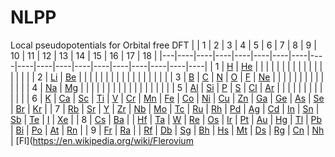 # NLPP
Local pseudopotentials for Orbital free DFT
|   | 1  | 2  | 3  | 4  | 5  | 6  | 7  | 8  | 9  | 10 | 11 | 12 | 13 | 14 | 15 | 16 | 17 | 18 |
|---|----|----|----|----|----|----|----|----|----|----|----|----|----|----|----|----|----|----|
| 1 | [H](https://en.wikipedia.org/wiki/Hydrogen) | [He](https://en.wikipedia.org/wiki/Helium) |    |    |    |    |    |    |    |    |    |    |    |    |    |    |    |    |
| 2 | [Li](https://en.wikipedia.org/wiki/Lithium) | [Be](https://en.wikipedia.org/wiki/Beryllium) |    |    |    |    |    |    |    |    |    |    |    |    |    |    |    |    |
| 3 | [B](https://en.wikipedia.org/wiki/Boron) | [C](https://en.wikipedia.org/wiki/Carbon) | [N](https://en.wikipedia.org/wiki/Nitrogen) | [O](https://en.wikipedia.org/wiki/Oxygen) | [F](https://en.wikipedia.org/wiki/Fluorine) | [Ne](https://en.wikipedia.org/wiki/Neon) |    |    |    |    |    |    |    |    |    |    |    |    |
| 4 | [Na](https://en.wikipedia.org/wiki/Sodium) | [Mg](https://en.wikipedia.org/wiki/Magnesium) |    |    |    |    |    |    |    |    |    |    |    |    |    |    |    |    |
| 5 | [Al](https://en.wikipedia.org/wiki/Aluminium) | [Si](https://en.wikipedia.org/wiki/Silicon) | [P](https://en.wikipedia.org/wiki/Phosphorus) | [S](https://en.wikipedia.org/wiki/Sulfur) | [Cl](https://en.wikipedia.org/wiki/Chlorine) | [Ar](https://en.wikipedia.org/wiki/Argon) |    |    |    |    |    |    |    |    |    |    |    |
| 6 | [K](https://en.wikipedia.org/wiki/Potassium) | [Ca](https://en.wikipedia.org/wiki/Calcium) | [Sc](https://en.wikipedia.org/wiki/Scandium) | [Ti](https://en.wikipedia.org/wiki/Titanium) | [V](https://en.wikipedia.org/wiki/Vanadium) | [Cr](https://en.wikipedia.org/wiki/Chromium) | [Mn](https://en.wikipedia.org/wiki/Manganese) | [Fe](https://en.wikipedia.org/wiki/Iron) | [Co](https://en.wikipedia.org/wiki/Cobalt) | [Ni](https://en.wikipedia.org/wiki/Nickel) | [Cu](https://en.wikipedia.org/wiki/Copper) | [Zn](https://en.wikipedia.org/wiki/Zinc) | [Ga](https://en.wikipedia.org/wiki/Gallium) | [Ge](https://en.wikipedia.org/wiki/Germanium) | [As](https://en.wikipedia.org/wiki/Arsenic) | [Se](https://en.wikipedia.org/wiki/Selenium) | [Br](https://en.wikipedia.org/wiki/Bromine) | [Kr](https://en.wikipedia.org/wiki/Krypton) |
| 7 | [Rb](https://en.wikipedia.org/wiki/Rubidium) | [Sr](https://en.wikipedia.org/wiki/Strontium) | [Y](https://en.wikipedia.org/wiki/Yttrium) | [Zr](https://en.wikipedia.org/wiki/Zirconium) | [Nb](https://en.wikipedia.org/wiki/Niobium) | [Mo](https://en.wikipedia.org/wiki/Molybdenum) | [Tc](https://en.wikipedia.org/wiki/Technetium) | [Ru](https://en.wikipedia.org/wiki/Ruthenium) | [Rh](https://en.wikipedia.org/wiki/Rhodium) | [Pd](https://en.wikipedia.org/wiki/Palladium) | [Ag](https://en.wikipedia.org/wiki/Silver) | [Cd](https://en.wikipedia.org/wiki/Cadmium) | [In](https://en.wikipedia.org/wiki/Indium) | [Sn](https://en.wikipedia.org/wiki/Tin) | [Sb](https://en.wikipedia.org/wiki/Antimony) | [Te](https://en.wikipedia.org/wiki/Tellurium) | [I](https://en.wikipedia.org/wiki/Iodine) | [Xe](https://en.wikipedia.org/wiki/Xenon) |
| 8 | [Cs](https://en.wikipedia.org/wiki/Cesium) | [Ba](https://en.wikipedia.org/wiki/Barium) |    | [Hf](https://en.wikipedia.org/wiki/Hafnium) | [Ta](https://en.wikipedia.org/wiki/Tantalum) | [W](https://en.wikipedia.org/wiki/Tungsten) | [Re](https://en.wikipedia.org/wiki/Rhenium) | [Os](https://en.wikipedia.org/wiki/Osmium) | [Ir](https://en.wikipedia.org/wiki/Iridium) | [Pt](https://en.wikipedia.org/wiki/Platinum) | [Au](https://en.wikipedia.org/wiki/Gold) | [Hg](https://en.wikipedia.org/wiki/Mercury) | [Tl](https://en.wikipedia.org/wiki/Thallium) | [Pb](https://en.wikipedia.org/wiki/Lead) | [Bi](https://en.wikipedia.org/wiki/Bismuth) | [Po](https://en.wikipedia.org/wiki/Polonium) | [At](https://en.wikipedia.org/wiki/Astatine) | [Rn](https://en.wikipedia.org/wiki/Radon) |
| 9 | [Fr](https://en.wikipedia.org/wiki/Francium) | [Ra](https://en.wikipedia.org/wiki/Radium) |    | [Rf](https://en.wikipedia.org/wiki/Rutherfordium) | [Db](https://en.wikipedia.org/wiki/Dubnium) | [Sg](https://en.wikipedia.org/wiki/Seaborgium) | [Bh](https://en.wikipedia.org/wiki/Bohrium) | [Hs](https://en.wikipedia.org/wiki/Hassium) | [Mt](https://en.wikipedia.org/wiki/Meitnerium) | [Ds](https://en.wikipedia.org/wiki/Darmstadtium) | [Rg](https://en.wikipedia.org/wiki/Roentgenium) | [Cn](https://en.wikipedia.org/wiki/Copernicium) | [Nh](https://en.wikipedia.org/wiki/Nihonium) | [Fl](https://en.wikipedia.org/wiki/Flerovium
